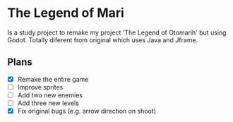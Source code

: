 # The Legend of Mari
Is a study project to remake my project 'The Legend of Otomarih' but using Godot. Totally diferent from original which uses Java and Jframe.

## Plans

- [x] Remake the entire game
- [ ] Improve sprites
- [ ] Add two new enemies
- [ ] Add three new levels
- [x] Fix original bugs (e.g. arrow direction on shoot)
